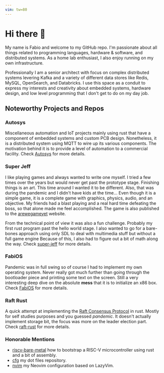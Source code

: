 ```yaml
---
vim: tw=80
---
```


# Hi there 👋

My name is Fabio and welcome to my GitHub repo. I'm passionate about all things
related to programming languages, hardware & software, and distributed systems.
As a home lab enthusiast, I also enjoy running on my own infrastructure.

Professionally I am a senior architect with focus on complex distributed systems
levering Kafka and a variety of different data stores like Redis, MySQL,
OpenSearch, and Databricks. I use this space as a conduit to express my
interests and creativity about embedded systems, hardware design, and low level
programming that I don't get to do on my day job.

## Noteworthy Projects and Repos

### Autosys

Miscellaneous automation and IoT projects mainly using rust that have a
component of embedded systems and custom PCB design. Nonetheless, it is a
distributed system using MQTT to wire up its various components. The motivation
behind it is to provide a level of automation to a commercial facility. Check
[Autosys](https://github.com/fabiojmendes/Autosys) for more details.

### Super Jeff

I like playing games and always wanted to write one myself. I tried a few times
over the years but would never get past the prototype stage. Finishing things is
an art. This time around I wanted it to be different. Also, that was during the
pandemic and I didn't have kids at the time… Even though it is a simple game, it
is a complete game with graphics, physics, audio, and an objective. My friends
had a blast playing and a real hard time defeating the boss, so that alone made
me feel accomplished. The game is also published to the
[arewegameyet](https://arewegameyet.rs/games/platformer/#super-jeff) website.

From the technical point of view it was also a fun challenge. Probably my first
rust program past the hello world stage. I also wanted to go for a bare-bones
approach using only SDL to deal with multimedia stuff but without a full game
engine Because of this, I also had to figure out a bit of math along the way.
Check [super-jeff](https://github.com/fabiojmendes/super-jeff) for more details.

### FabiOS

Pandemic was in full swing so of course I had to implement my own operating
system. Never really got much further than going through the bootloader piece
and printing some text on the screen. Still a very interesting deep dive on the
absolute **mess** that it is to initialize an x86 box. Check
[FabiOS](https://github.com/fabiojmendes/FabiOS) for more details.

### Raft Rust

A quick attempt at implementing the
[Raft Consensus Protocol](https://en.wikipedia.org/wiki/Raft_(algorithm)) in
rust. Mostly for self studies purposes and you guessed _pandemic_. It doesn't
actually implement storage bit, the focus was more on the leader election part.
Check [raft-rust](https://github.com/fabiojmendes/raft-rust) for more details.

### Honorable Mentions

- [riscv-bare-metal](https://github.com/fabiojmendes/riscv-bare-metal) how to
  bootstrap a RISC-V microcontroller using rust and a bit of assembly.
- [cfg](https://github.com/fabiojmendes/cfg) my dot files repository.
- [nvim](https://github.com/fabiojmendes/nvim) my Neovim configuration based on
  LazyVim.
